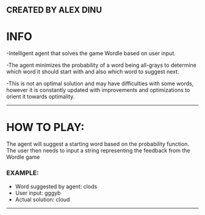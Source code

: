 CREATED BY ALEX DINU 
--------------------------------------------------------------------------------------------------------------------------------------------------------------------------------
# INFO
-Intelligent agent that solves the game Wordle based on user input.

-The agent minimizes the probability of a word being all-grays to determine which word it should start with and also which word to suggest next.

-This is not an optimal solution and may have difficulties with some words, however it is constantly updated with improvements and optimizations to orient it towards optimality.

--------------------------------------------------------------------------------------------------------------------------------------------------------------------------------

# HOW TO PLAY:
The agent will suggest a starting word based on the probability function. The user then needs to input a string representing the feedback from the Wordle game

### EXAMPLE:
- Word suggested by agent: clods
- User input: gggyb
- Actual solution: cloud
--------------------------------------------------------------------------------------------------------------------------------------------------------------------------------
